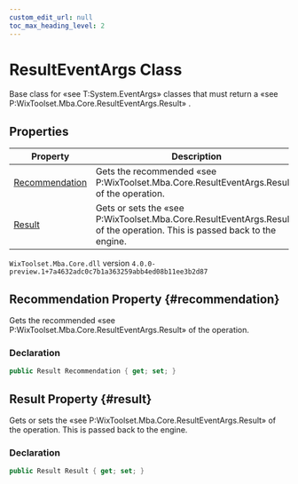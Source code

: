 ```yaml
---
custom_edit_url: null
toc_max_heading_level: 2
---
```

# ResultEventArgs Class
Base class for «see T:System.EventArgs» classes that must return a «see P:WixToolset.Mba.Core.ResultEventArgs.Result» .
## Properties
| Property | Description |
| ------ | ----------- |
| [Recommendation](#recommendation) | Gets the recommended «see P:WixToolset.Mba.Core.ResultEventArgs.Result» of the operation. |
| [Result](#result) | Gets or sets the «see P:WixToolset.Mba.Core.ResultEventArgs.Result» of the operation. This is passed back to the engine. |
`WixToolset.Mba.Core.dll` version `4.0.0-preview.1+7a4632adc0c7b1a363259abb4ed08b11ee3b2d87`
## Recommendation Property {#recommendation}
Gets the recommended «see P:WixToolset.Mba.Core.ResultEventArgs.Result» of the operation.
### Declaration
```cs
public Result Recommendation { get; set; } 
```
## Result Property {#result}
Gets or sets the «see P:WixToolset.Mba.Core.ResultEventArgs.Result» of the operation. This is passed back to the engine.
### Declaration
```cs
public Result Result { get; set; } 
```
